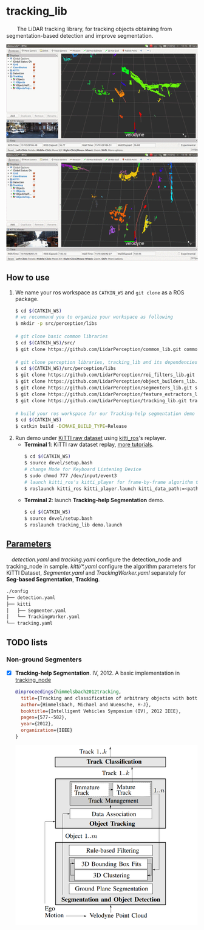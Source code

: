 # tracking_lib
　　The LiDAR tracking library, for tracking objects obtaining from segmentation-based detection and improve segmentation.
<p align="center">
    <img src=".readme/demo1.gif" width="720px" alt=""/>
    <img src=".readme/demo2.gif" width="720px" alt=""/>
</p>

## How to use
1. We name your ros workspace as `CATKIN_WS` and `git clone` as a ROS package.
    ```bash
    $ cd $(CATKIN_WS)
    # we recommand you to organize your workspace as following
    $ mkdir -p src/perception/libs

    # git clone basic common libraries
    $ cd $(CATKIN_WS)/src/
    $ git clone https://github.com/LidarPerception/common_lib.git common

    # git clone perception libraries, tracking_lib and its dependencies
    $ cd $(CATKIN_WS)/src/perception/libs
    $ git clone https://github.com/LidarPerception/roi_filters_lib.git roi_filters
    $ git clone https://github.com/LidarPerception/object_builders_lib.git object_builders
    $ git clone https://github.com/LidarPerception/segmenters_lib.git segmenters
    $ git clone https://github.com/LidarPerception/feature_extractors_lib.git feature_extractors
    $ git clone https://github.com/LidarPerception/tracking_lib.git tracking

    # build your ros workspace for our Tracking-help segmentation demo
    $ cd $(CATKIN_WS)
    $ catkin build -DCMAKE_BUILD_TYPE=Release
    ```
2. Run demo under [KiTTI raw dataset](http://www.cvlibs.net/datasets/kitti/raw_data.php) using [kitti_ros](https://github.com/LidarPerception/kitti_ros.git)'s replayer.
    + **Terminal 1**: KiTTI raw dataset replay, [more tutorials](https://github.com/LidarPerception/kitti_ros#how-to-use).
        ```bash
        $ cd $(CATKIN_WS)
        $ source devel/setup.bash
        # change Mode for Keyboard Listening Device
        $ sudo chmod 777 /dev/input/event3
        # launch kitti_ros's kitti_player for frame-by-frame algorithm testing
        $ roslaunch kitti_ros kitti_player.launch kitti_data_path:=<path-to-your-downloaded-raw-dataset> fps:=1
        ```
    + **Terminal 2**: launch **Tracking-help Segmentation** demo.
        ```bash
        $ cd $(CATKIN_WS)
        $ source devel/setup.bash
        $ roslaunch tracking_lib demo.launch
        ```

## [Parameters](./launch/demo.launch)
　*detection.yaml* and *tracking.yaml* configure the detection_node and tracking_node in sample. *kitti/\*.yaml* configure the algorithm parameters for KiTTI Dataset, *Segmenter.yaml* and *TrackingWorker.yaml* separately for **Seg-based Segmentation**, **Tracking**.
```bash
./config
├── detection.yaml
├── kitti
│   ├── Segmenter.yaml
│   └── TrackingWorker.yaml
└── tracking.yaml
```

## TODO lists
### Non-ground Segmenters
- [x] **Tracking-help Segmentation**. IV, 2012. A basic implementation in [tracking_node](./samples/tracking_node.cpp)
    ```bibtex
    @inproceedings{himmelsbach2012tracking,
      title={Tracking and classification of arbitrary objects with bottom-up/top-down detection},
      author={Himmelsbach, Michael and Wuensche, H-J},
      booktitle={Intelligent Vehicles Symposium (IV), 2012 IEEE},
      pages={577--582},
      year={2012},
      organization={IEEE}
    }
    ```
    <p align="center">
        <img src=".readme/Tracking-help Segmentation.png" width="480px" alt=""/>
    </p>
